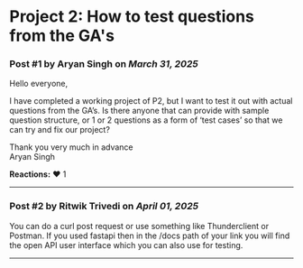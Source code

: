 # Project 2: How to test questions from the GA's

### Post #1 by **Aryan Singh** on *March 31, 2025*
Hello everyone,

I have completed a working project of P2, but I want to test it out with actual questions from the GA’s. Is there anyone that can provide with sample question structure, or 1 or 2 questions as a form of ‘test cases’ so that we can try and fix our project?

Thank you very much in advance  
Aryan Singh

**Reactions:** ❤️ 1

---

### Post #2 by **Ritwik Trivedi** on *April 01, 2025*
You can do a curl post request or use something like Thunderclient or Postman. If you used fastapi then in the /docs path of your link you will find the open API user interface which you can also use for testing.

---
